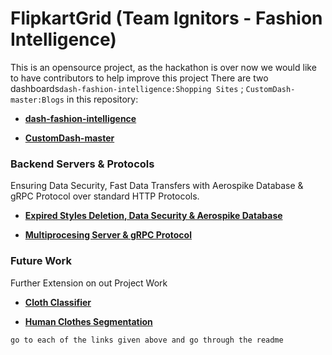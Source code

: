# FlipkartGrid (Team Ignitors - Fashion Intelligence)
This is an opensource project, as the hackathon is over now we would like to have contributors to help improve this project
There are two dashboards`dash-fashion-intelligence:Shopping Sites` ; `CustomDash-master:Blogs` in this repository:
 * [**dash-fashion-intelligence**](https://github.com/Debanitrkl/FlipkartGrid/tree/master/dash-fashion-intelligence)

 * [**CustomDash-master**](https://github.com/Debanitrkl/FlipkartGrid/tree/master/CustomDash-master)
    
### Backend Servers & Protocols
Ensuring Data Security, Fast Data Transfers with Aerospike Database & gRPC Protocol over standard HTTP Protocols.

* [**Expired Styles Deletion, Data Security & Aerospike Database**](https://github.com/Debanitrkl/FlipkartGrid/tree/master/Aerospike_Security)

* [**Multiprocesing Server & gRPC Protocol**](https://github.com/Debanitrkl/FlipkartGrid/tree/master/MultiProcessing_gRPC)

### Future Work
Further Extension on out Project Work

* [**Cloth Classifier**](https://github.com/Debanitrkl/FlipkartGrid/tree/master/Cloth_Classifier)

* [**Human Clothes Segmentation**](https://github.com/Debanitrkl/FlipkartGrid/tree/master/human_parsing)
```
go to each of the links given above and go through the readme
```

